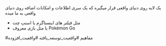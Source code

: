 یک لایه روی دنیای واقعی قرار میگیره  که یک سری اطلاعات و امکانات اضافه روی دنیای واقعی به ما میده
- مثل فیلتر های اینستاگرم یا اسنپ چت
- یا مثل بازی معروف Pokémon Go 

#مفاهیم #واقعیت_توسعه_یافته #واقعیت_افزوده 